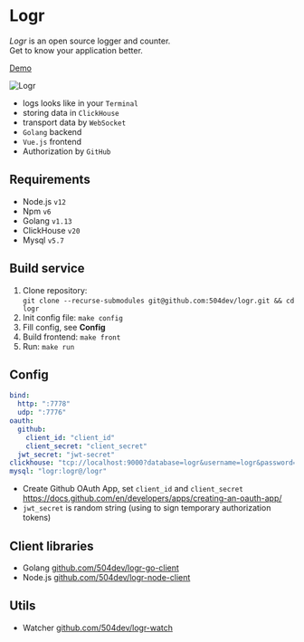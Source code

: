 # Logr

_Logr_ is an open source logger and counter. \
Get to know your application better.

[Demo](http://212.224.113.196:7778/demo)

![Logr](https://i.ibb.co/BLf8X6H/photo-2020-07-09-15-59-10.jpg)

* logs looks like in your `Terminal`
* storing data in `ClickHouse`
* transport data by `WebSocket`
* `Golang` backend
* `Vue.js` frontend
* Authorization by `GitHub`

## Requirements
* Node.js `v12`
* Npm `v6`
* Golang `v1.13`
* ClickHouse `v20`
* Mysql `v5.7`

## Build service
1. Clone repository: \
    `git clone --recurse-submodules git@github.com:504dev/logr.git && cd logr`
2. Init config file:
    `make config`
3. Fill config, see **Config**
4. Build frontend:
    `make front`
5. Run:
    `make run`

## Config
```yaml
bind:
  http: ":7778"
  udp: ":7776"
oauth:
  github:
    client_id: "client_id"
    client_secret: "client_secret"
  jwt_secret: "jwt-secret"
clickhouse: "tcp://localhost:9000?database=logr&username=logr&password=logr"
mysql: "logr:logr@/logr"
```

* Create Github OAuth App, set `client_id` and `client_secret` \
https://docs.github.com/en/developers/apps/creating-an-oauth-app/
* `jwt_secret` is random string (using to sign temporary authorization tokens)


## Client libraries

* Golang [github.com/504dev/logr-go-client](https://github.com/504dev/logr-go-client)
* Node.js [github.com/504dev/logr-node-client](https://github.com/504dev/logr-node-client)

## Utils
* Watcher [github.com/504dev/logr-watch](https://github.com/504dev/logr-watch)

